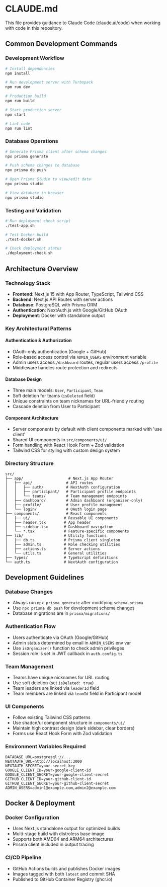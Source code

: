 # CLAUDE.md

This file provides guidance to Claude Code (claude.ai/code) when working with code in this repository.

## Common Development Commands

### Development Workflow
```bash
# Install dependencies
npm install

# Run development server with Turbopack
npm run dev

# Production build
npm run build

# Start production server
npm start

# Lint code
npm run lint
```

### Database Operations
```bash
# Generate Prisma client after schema changes
npx prisma generate

# Push schema changes to database
npx prisma db push

# Open Prisma Studio to view/edit data
npx prisma studio

# View database in browser
npx prisma studio
```

### Testing and Validation
```bash
# Run deployment check script
./test-app.sh

# Test Docker build
./test-docker.sh

# Check deployment status
./deployment-check.sh
```

## Architecture Overview

### Technology Stack
- **Frontend**: Next.js 15 with App Router, TypeScript, Tailwind CSS
- **Backend**: Next.js API Routes with server actions
- **Database**: PostgreSQL with Prisma ORM
- **Authentication**: NextAuth.js with Google/GitHub OAuth
- **Deployment**: Docker with standalone output

### Key Architectural Patterns

#### Authentication & Authorization
- OAuth-only authentication (Google + GitHub)
- Role-based access control via `ADMIN_USERS` environment variable
- Admin users access `/dashboard` routes, regular users access `/profile`
- Middleware handles route protection and redirects

#### Database Design
- Three main models: `User`, `Participant`, `Team`
- Soft deletion for teams (`isDeleted` field)
- Unique constraints on team nicknames for URL-friendly routing
- Cascade deletion from User to Participant

#### Component Architecture
- Server components by default with client components marked with 'use client'
- Shared UI components in `src/components/ui/`
- Form handling with React Hook Form + Zod validation
- Tailwind CSS for styling with custom design system

### Directory Structure
```
src/
├── app/                    # Next.js App Router
│   ├── api/               # API routes
│   │   ├── auth/          # NextAuth configuration
│   │   ├── participant/   # Participant profile endpoints
│   │   └── teams/         # Team management endpoints
│   ├── dashboard/         # Admin dashboard (organizer-only)
│   ├── profile/           # User profile management
│   └── login/             # OAuth login page
├── components/            # React components
│   ├── ui/               # Reusable UI components
│   ├── header.tsx        # App header
│   ├── sidebar.tsx       # Dashboard navigation
│   └── *.tsx             # Feature-specific components
├── lib/                  # Utility functions
│   ├── db.ts             # Prisma client singleton
│   ├── admin.ts          # Role checking utilities
│   ├── actions.ts        # Server actions
│   └── utils.ts          # General utilities
├── types/                # TypeScript definitions
└── auth.ts               # NextAuth configuration
```

## Development Guidelines

### Database Changes
- Always run `npx prisma generate` after modifying `schema.prisma`
- Use `npx prisma db push` for development schema changes
- Database migrations are in `prisma/migrations/`

### Authentication Flow
- Users authenticate via OAuth (Google/GitHub)
- Admin status determined by email in `ADMIN_USERS` env var
- Use `isOrganizer()` function to check admin privileges
- Session role is set in JWT callback in `auth.config.ts`

### Team Management
- Teams have unique nicknames for URL routing
- Use soft deletion (set `isDeleted: true`)
- Team leaders are linked via `leaderId` field
- Team members are linked via `teamId` field in Participant model

### UI Components
- Follow existing Tailwind CSS patterns
- Use shadcn/ui component structure in `components/ui/`
- Maintain high contrast design (dark sidebar, clear borders)
- Forms use React Hook Form with Zod validation

### Environment Variables Required
```
DATABASE_URL=postgresql://...
NEXTAUTH_URL=http://localhost:3000
NEXTAUTH_SECRET=your-secret-key
GOOGLE_CLIENT_ID=your-google-client-id
GOOGLE_CLIENT_SECRET=your-google-client-secret
GITHUB_CLIENT_ID=your-github-client-id
GITHUB_CLIENT_SECRET=your-github-client-secret
ADMIN_USERS=admin1@example.com,admin2@example.com
```

## Docker & Deployment

### Docker Configuration
- Uses Next.js standalone output for optimized builds
- Multi-stage build with distroless base image
- Supports both AMD64 and ARM64 architectures
- Prisma client included in output tracing

### CI/CD Pipeline
- GitHub Actions builds and publishes Docker images
- Images tagged with both `latest` and commit SHA
- Published to GitHub Container Registry (ghcr.io)